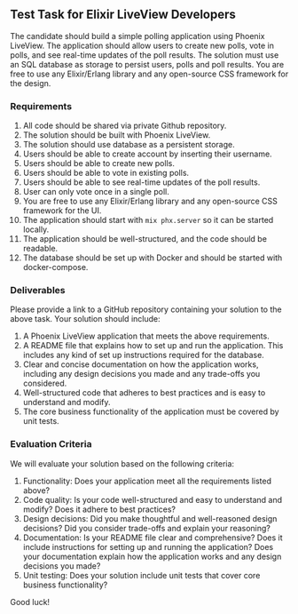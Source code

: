 ## Test Task for Elixir LiveView Developers

The candidate should build a simple polling application using Phoenix LiveView. The application should allow users to create new polls, vote in polls, and see real-time updates of the poll results. The solution must use an SQL database as storage to persist users, polls and poll results. You are free to use any Elixir/Erlang library and any open-source CSS framework for the design.

### Requirements

1. All code should be shared via private Github repository.
2. The solution should be built with Phoenix LiveView.
3. The solution should use database as a persistent storage.
4. Users should be able to create account by inserting their username.
5. Users should be able to create new polls.
6. Users should be able to vote in existing polls.
7. Users should be able to see real-time updates of the poll results.
8. User can only vote once in a single poll.
10. You are free to use any Elixir/Erlang library and any open-source CSS framework for the UI.
12. The application should start with `mix phx.server` so it can be started locally.
13. The application should be well-structured, and the code should be readable.
14. The database should be set up with Docker and should be started with docker-compose.

### Deliverables

Please provide a link to a GitHub repository containing your solution to the above task. Your solution should include:

1. A Phoenix LiveView application that meets the above requirements.
2. A README file that explains how to set up and run the application. This includes any kind of set up instructions required for the database.
3. Clear and concise documentation on how the application works, including any design decisions you made and any trade-offs you considered.
4. Well-structured code that adheres to best practices and is easy to understand and modify.
5. The core business functionality of the application must be covered by unit tests.

### Evaluation Criteria

We will evaluate your solution based on the following criteria:

1. Functionality: Does your application meet all the requirements listed above?
2. Code quality: Is your code well-structured and easy to understand and modify? Does it adhere to best practices?
3. Design decisions: Did you make thoughtful and well-reasoned design decisions? Did you consider trade-offs and explain your reasoning?
4. Documentation: Is your README file clear and comprehensive? Does it include instructions for setting up and running the application? Does your documentation explain how the application works and any design decisions you made?
5. Unit testing: Does your solution include unit tests that cover core business functionality?

Good luck!
